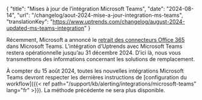 {
"title": "Mises à jour de l’intégration Microsoft Teams",
"date": "2024-08-14",
"url": "/changelog/aout-2024-mise-a-jour-integration-ms-teams",
"translationKey": "https://www.uptrends.com/changelog/august-2024-updated-ms-teams-integration"
}

Récemment, Microsoft a annoncé le [retrait des connecteurs Office 365](https://devblogs.microsoft.com/microsoft365dev/retirement-of-office-365-connectors-within-microsoft-teams/) dans Microsoft Teams. L’intégration d’Uptrends avec Microsoft Teams restera opérationnelle jusqu’au 31 décembre 2024. D’ici là, nous vous transmettrons des informations concernant les solutions de remplacement.

À compter du 15 août 2024, toutes les nouvelles intégrations Microsoft Teams devront respecter les dernières instructions de [configuration du workflow]({{< ref path="/support/kb/alerting/integrations/microsoft-teams" lang="fr" >}}). La méthode précédente ne sera plus disponible.